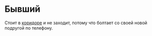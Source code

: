 # Бывший

Стоит в [коридоре](../locations/corridor/index.md) и не заходит, потому что болтает со своей новой подругой по телефону.
